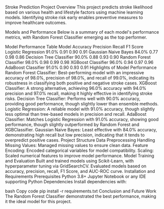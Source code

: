 Stroke Prediction Project
Overview
This project predicts stroke likelihood based on various health and lifestyle factors using machine learning models. Identifying stroke risk early enables preventive measures to improve healthcare outcomes.

Models and Performance
Below is a summary of each model's performance metrics, with Random Forest Classifier emerging as the top performer.

Model Performance Table
Model	Accuracy	Precision	Recall	F1 Score
Logistic Regression	91.0%	0.91	0.90	0.91
Gaussian Naive Bayes	84.0%	0.77	0.98	0.86
Decision Tree Classifier	90.0%	0.88	0.93	0.90
Random Forest Classifier	98.0%	0.98	0.99	0.98
XGBoost Classifier	96.0%	0.94	0.97	0.96
AdaBoost Classifier	91.0%	0.90	0.93	0.91
Highlights of Model Performance
Random Forest Classifier: Best-performing model with an impressive accuracy of 98.0%, precision of 98.0%, and recall of 99.0%, indicating its robustness in classifying both positive and negative stroke cases.
XGBoost Classifier: A strong alternative, achieving 96.0% accuracy with 94.0% precision and 97.0% recall, making it highly effective in identifying stroke risks.
Decision Tree Classifier: Performs well with 90.0% accuracy, providing good performance, though slightly lower than ensemble methods.
Logistic Regression: A reliable model with 91.0% accuracy, though slightly less optimal than tree-based models in precision and recall.
AdaBoost Classifier: Matches Logistic Regression with 91.0% accuracy, showing good performance, though slightly outperformed by Random Forest and XGBClassifier.
Gaussian Naive Bayes: Least effective with 84.0% accuracy, demonstrating high recall but low precision, indicating that it tends to overpredict positive cases.
Project Structure
Data Preprocessing
Handling Missing Values: Managed missing values to ensure clean data.
Feature Encoding: Encoded categorical variables for model compatibility.
Scaling: Scaled numerical features to improve model performance.
Model Training and Evaluation
Built and trained models using Scikit-Learn, with hyperparameter tuning via GridSearchCV.
Evaluated models based on accuracy, precision, recall, F1 Score, and AUC-ROC curve.
Installation and Requirements
Prerequisites
Python 3.8+
Jupyter Notebook or any IDE supporting Python
Dependencies
Install dependencies with:

bash
Copy code
pip install -r requirements.txt
Conclusion and Future Work
The Random Forest Classifier demonstrated the best performance, making it the ideal model for this project.
